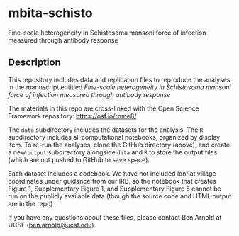 # mbita-schisto
Fine-scale heterogeneity in Schistosoma mansoni force of infection measured through antibody response


## Description

This repository includes data and replication files to reproduce the analyses in the manuscript entitled _Fine-scale heterogeneity in Schistosoma mansoni force of infection measured through antibody response_

The materials in this repo are cross-linked with the Open Science Framework repository: https://osf.io/rnme8/

The `data` subdirectory includes the datasets for the analysis. The `R` subdirectory includes all computational notebooks, organized by display item. To re-run the analyses, clone the GitHub directory (above), and create a new `output` subdirectory alongside `data` and `R` to store the output files (which are not pushed to GitHub to save space).

Each dataset includes a codebook. We have not included lon/lat village coordinates under guidance from our IRB, so the notebook that creates Figure 1, Supplementary Figure 1, and Supplementary Figure 5 cannot be run on the publicly available data (though the source code and HTML output are in the repo)

If you have any questions about these files, please contact Ben Arnold at UCSF (ben.arnold@ucsf.edu).

